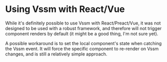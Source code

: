 # Using Vssm with React/Vue

While it's definitely possible to use Vssm with React/Preact/Vue, it was not designed to be used with a robust framework, and therefore will not trigger component renders by default (it might be a good thing, I'm not sure yet).

A possible workaround is to set the local component's state when catching the Vssm event. It will force the specific component to re-render on Vssm changes, and is still a relatively simple approach.
